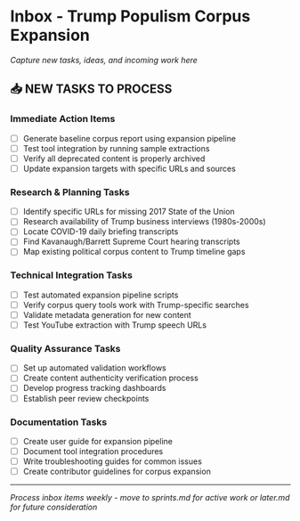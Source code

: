 # Inbox - Trump Populism Corpus Expansion
*Capture new tasks, ideas, and incoming work here*

## 📥 **NEW TASKS TO PROCESS**

### **Immediate Action Items**
- [ ] Generate baseline corpus report using expansion pipeline
- [ ] Test tool integration by running sample extractions
- [ ] Verify all deprecated content is properly archived
- [ ] Update expansion targets with specific URLs and sources

### **Research & Planning Tasks**
- [ ] Identify specific URLs for missing 2017 State of the Union
- [ ] Research availability of Trump business interviews (1980s-2000s)
- [ ] Locate COVID-19 daily briefing transcripts
- [ ] Find Kavanaugh/Barrett Supreme Court hearing transcripts
- [ ] Map existing political corpus content to Trump timeline gaps

### **Technical Integration Tasks**
- [ ] Test automated expansion pipeline scripts
- [ ] Verify corpus query tools work with Trump-specific searches
- [ ] Validate metadata generation for new content
- [ ] Test YouTube extraction with Trump speech URLs

### **Quality Assurance Tasks**
- [ ] Set up automated validation workflows
- [ ] Create content authenticity verification process
- [ ] Develop progress tracking dashboards
- [ ] Establish peer review checkpoints

### **Documentation Tasks**
- [ ] Create user guide for expansion pipeline
- [ ] Document tool integration procedures
- [ ] Write troubleshooting guides for common issues
- [ ] Create contributor guidelines for corpus expansion

---

*Process inbox items weekly - move to sprints.md for active work or later.md for future consideration*
